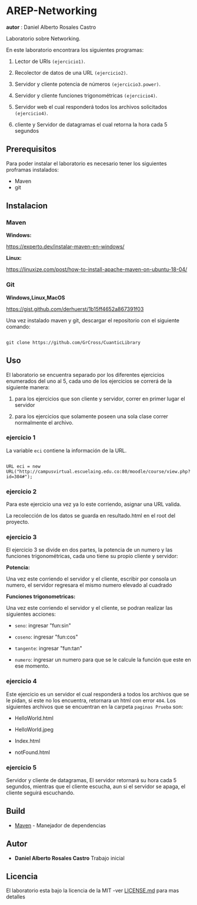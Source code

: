 # AREP-Networking 

 
 

**autor** : Daniel Alberto Rosales Castro 

 
 

Laboratorio sobre Networking. 

 
 

En este laboratorio encontrara los siguientes programas: 

 
 

1) Lector de URls `(ejercicio1)`. 

2) Recolector de datos de una URL `(ejercicio2)`. 

3) Servidor y cliente potencia de números `(ejercicio3.power)`. 

4) Servidor y cliente funciones trigonométricas `(ejercicio4)`. 

5) Servidor web el cual responderá todos los archivos solicitados `(ejercicio4)`. 

6) cliente y Servidor de datagramas el cual retorna la hora cada 5 segundos 

 
## Prerequisitos 
 
Para poder instalar el laboratorio es necesario tener los siguientes proframas instalados:

* Maven
* git



## Instalacion 

 
 

### Maven 

 
 

**Windows:**  

https://experto.dev/instalar-maven-en-windows/ 

 
 

**Linux:** 

https://linuxize.com/post/how-to-install-apache-maven-on-ubuntu-18-04/ 

 
 

### Git 

 
 

**Windows,Linux,MacOS** 

https://gist.github.com/derhuerst/1b15ff4652a867391f03 

 
 
 

Una vez instalado maven y git, descargar el repositorio con el siguiente comando: 

```` 

git clone https://github.com/GrCross/CuanticLibrary 

```` 

## Uso 

El laboratorio se encuentra separado por los diferentes ejercicios enumerados del uno al 5, cada uno de los ejercicios se correrá de la siguiente manera: 

 
 

1) para los ejercicios que son cliente y servidor, correr en primer lugar el servidor 

2) para los ejercicios que solamente poseen una sola clase correr normalmente el archivo. 

 
 

### ejercicio 1 

La variable `eci` contiene la información de la URL. 

 
 

```` 

URL eci = new URL("http://campusvirtual.escuelaing.edu.co:80/moodle/course/view.php?id=304#"); 

```` 

### ejercicio 2 

Para este ejercicio una vez ya lo este corriendo, asignar una URL valida. 

La recolección de los datos se guarda en resultado.html en el root del proyecto. 

 
 

### ejercicio 3 

 
 

El ejercicio 3 se divide en dos partes, la potencia de un numero y las funciones trigonométricas, cada uno tiene su propio cliente y servidor: 

 
 

**Potencia:** 

Una vez este corriendo el servidor y el cliente, escribir por consola un numero, el servidor regresara el mismo numero elevado al cuadrado 

 
 

**Funciones trigonometricas:** 

Una vez este corriendo el servidor y el cliente, se podran realizar las siguientes acciones: 

* ``seno``: ingresar "fun:sin" 

* ``coseno``: ingresar "fun:cos" 

* ``tangente``: ingresar "fun:tan" 

* ``numero``: ingresar un numero para que se le calcule la función que este en ese momento. 

 
 

### ejercicio 4 

Este ejercicio es un servidor el cual responderá a todos los archivos que se le pidan, si este no los encuentra, retornara un html con error ``404``. Los siguientes archivos que se encuentran en la carpeta ``paginas Prueba`` son: 

* HelloWorld.html 

* HelloWorld.jpeg 

* Index.html 

* notFound.html 

 
 

### ejercicio 5 

 
 

Servidor y cliente de datagramas, El servidor retornará su hora cada 5 segundos, mientras que el cliente escucha, aun si el servidor se apaga, el cliente seguirá escuchando. 

 
 ## Build
 * [Maven](https://maven.apache.org/) - Manejador de dependencias
 
 
 ## Autor
 * **Daniel Alberto Rosales Castro** Trabajo inicial
 
 ## Licencia
 
 El laboratorio esta bajo la licencia de la MIT -ver [LICENSE.md](LICENSE.md) para mas detalles
 
 
 
 

 

